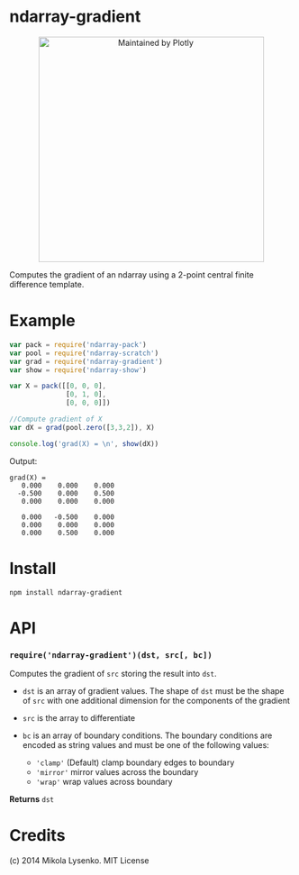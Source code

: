 ndarray-gradient
================

<div align="center">
  <a href="https://dash.plotly.com/project-maintenance">
    <img src="https://dash.plotly.com/assets/images/maintained-by-plotly.png" width="400px" alt="Maintained by Plotly">
  </a>
</div>

Computes the gradient of an ndarray using a 2-point central finite difference template.

# Example

```javascript
var pack = require('ndarray-pack')
var pool = require('ndarray-scratch')
var grad = require('ndarray-gradient')
var show = require('ndarray-show')

var X = pack([[0, 0, 0],
              [0, 1, 0],
              [0, 0, 0]])

//Compute gradient of X
var dX = grad(pool.zero([3,3,2]), X)

console.log('grad(X) = \n', show(dX))
```

Output:

```
grad(X) =
   0.000    0.000    0.000
  -0.500    0.000    0.500
   0.000    0.000    0.000

   0.000   -0.500    0.000
   0.000    0.000    0.000
   0.000    0.500    0.000
```

# Install

```
npm install ndarray-gradient
```

# API

### `require('ndarray-gradient')(dst, src[, bc])`
Computes the gradient of `src` storing the result into `dst`.

* `dst` is an array of gradient values.  The shape of `dst` must be the shape of `src` with one additional dimension for the components of the gradient
* `src` is the array to differentiate
* `bc` is an array of boundary conditions.  The boundary conditions are encoded as string values and must be one of the following values:

    + `'clamp'` (Default) clamp boundary edges to boundary
    + `'mirror'` mirror values across the boundary
    + `'wrap'` wrap values across boundary

**Returns** `dst`

# Credits
(c) 2014 Mikola Lysenko. MIT License
